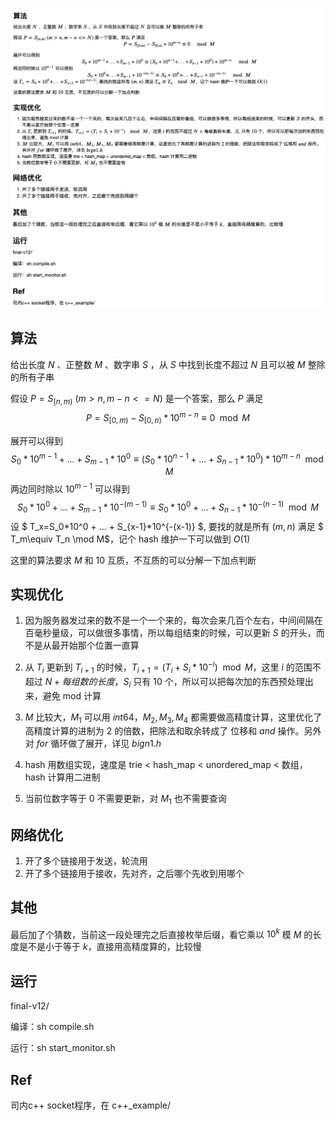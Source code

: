 ![image](https://github.com/summerdaway/MOST/blob/master/readme.png)


## 算法

给出长度 $N$ 、正整数 $M$ 、数字串 $S$ ，从 $S$ 中找到长度不超过 $N$ 且可以被 $M$ 整除的所有子串

假设 $P=S_{[n, m)}\ (m > n, m - n <= N)$ 是一个答案，那么 $P$ 满足 $$P = S_{[0, m)} - S_{[0, n)} * 10^{m-n} \equiv 0 \mod M$$

展开可以得到 $$ S_0*10^{m-1} + ... + S_{m-1}*10^0 \equiv (S_0*10^{n-1} + ... + S_{n-1}*10^0)*10^{m-n} \mod M$$
两边同时除以 $10^{m-1}$ 可以得到 $$ S_0*10^0 + ... + S_{m-1}*10^{-(m-1)} \equiv S_0*10^0 + ... + S_{n-1}*10^{-(n-1)} \mod M$$
设 $ T_x=S_0*10^0 + ... + S_{x-1}*10^{-(x-1)} $, 要找的就是所有 $(m, n)$ 满足 $ T_m\equiv T_n \mod M$，记个 hash 维护一下可以做到 $O(1)$

这里的算法要求 $M$ 和 $10$ 互质，不互质的可以分解一下加点判断

## 实现优化

1. 因为服务器发过来的数不是一个一个来的，每次会来几百个左右，中间间隔在百毫秒量级，可以做很多事情，所以每组结束的时候，可以更新 $S$ 的开头，而不是从最开始那个位置一直算

2. 从 $T_i$ 更新到 $T_{i+1}$ 的时候，$T_{i+1}=(T_i+S_i*10^{-i})\mod M$，这里 $i$ 的范围不超过 $N+每组数的长度$，$S_i$ 只有 $10$ 个，所以可以把每次加的东西预处理出来，避免 mod 计算

3. $M$ 比较大，$M_1$ 可以用 $int64$，$M_2, M_3, M_4$ 都需要做高精度计算，这里优化了高精度计算的进制为 $2$ 的倍数，把除法和取余转成了 位移和 $and$ 操作。另外对 $for$ 循环做了展开，详见 $bign1.h$

4. hash 用数组实现，速度是 trie < hash_map < unordered_map < 数组，hash 计算用二进制

5. 当前位数字等于 $0$ 不需要更新，对 $M_1$ 也不需要查询

## 网络优化
1. 开了多个链接用于发送，轮流用
2. 开了多个链接用于接收，先对齐，之后哪个先收到用哪个

## 其他

最后加了个猜数，当前这一段处理完之后直接枚举后缀，看它乘以 $10^k$ 模 $M$ 的长度是不是小于等于 $k$，直接用高精度算的，比较慢

## 运行

final-v12/

编译：sh compile.sh

运行：sh start_monitor.sh

## Ref

司内c++ socket程序，在 c++_example/
